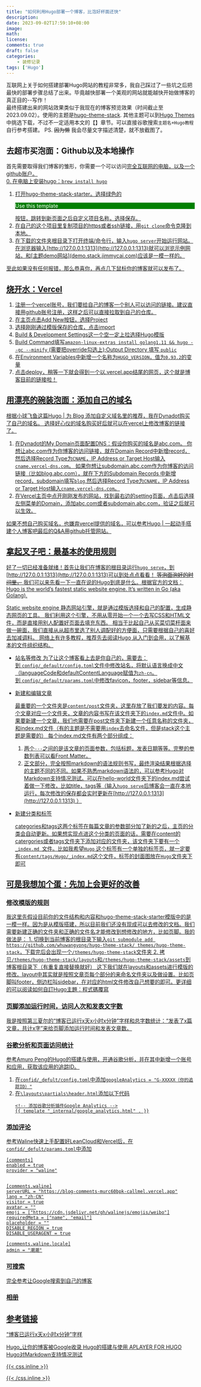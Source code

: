 ```yaml
---
title: "如何利用Hugo部署一个博客，比泡好杯面还快"
description: 
date: 2023-09-02T17:59:10+08:00
image: 
math: 
license: 
comments: true
draft: false
categories:
    - 装修记录
tags: ['Hugo']
---
```


互联网上关于如何搭建部署Hugo网站的教程非常多，我自己踩过了一些坑之后把最快的部署步骤总结了出来。毕竟越快部署一个美观的网站就能越快开始做博客的真正目的--写作！  
最终搭建出来的网站效果类似于我现在的博客预览效果（时间截止至2023.09.02）。使用的主题是[hugo-theme-stack](https://github.com/CaiJimmy/hugo-theme-stack).  其他主题可以到[Hugo Themes](https://themes.gohugo.io)中挑选下载，不过不一定适用本文的【】章节。可以直接谷歌搜索`主题名+Hugo教程`自行参考搭建。
PS. ~~因为懒~~ 我会尽量文字描述清楚，就不放截图了。

## 去超市买泡面：Github以及本地操作
首先需要取得我们博客的雏形，你需要一个可以访问<u>完全互联网<u>的电脑，以及一个github账户。  
0. 在电脑上安装hugo：`brew install hugo`
1. 打开[hugo-theme-stack-starter](https://github.com/CaiJimmy/hugo-theme-stack-starter)。选择绿色的<p class="greenbutton">Use this template</p>按钮，跳转到新页面之后自定义项目名称，选择保存。  
2. 在自己的这个项目里复制项目的https或者ssh链接，用`git clone`命令克隆到本地。  
3. 在下载的文件夹根目录下打开终端/命令行，输入`hugo server`开始运行网站。在浏览器输入[http://127.0.0.1:1313](http://127.0.0.1:1313)就可以浏览示例网站，和[主题demo网站](demo.stack.jimmycai.com)应该是一模一样的。

至此如果没有任何报错，那么恭喜你，再点几下鼠标你的博客就可以发布了。


## 烧开水：Vercel

1. 注册一个[vercel](https://vercel.com/dashboard)账号，我们要给自己的博客一个别人可以访问的链接。建议直接用github账号注册，这样之后可以直接拉取到自己的仓库。  
2. 在主页点击Add New按钮，选择Project
3. 选择刚刚通过模版保存的仓库，点击import  
4. Build & Development Settings这一个空一定上拉选择Hugo模版  
5. Build Command填写`amazon-linux-extras install golang1.11 && hugo --gc --minify` (需要把override勾选上);Output Directory 填写 `public`
6. 在Environment Variables中新增一个名称为`HUGO_VERSION`，值为`0.93.2`的变量
7. 点击deploy，稍等一下就会得到一个以.vercel.app结尾的网页，这个就是博客目前的链接啦！

## 用漂亮的碗装泡面：添加自己的域名
根据小球飞鱼这篇[Hugo | 为 Blog 添加自定义域名](https://mantyke.icu/posts/2021/7e64c334/)里的推荐，我在[Dynadot](https://www.dynadot.com)购买了自己的域名。
选择好心仪的域名购买好后就可以在vercel上修改博客的链接了。
1. 在Dynadot的My Domain页面配置DNS：假设你购买的域名是abc.com。
你想让abc.com作为你博客的访问链接，就在Domain Record中新增record，然后选择Record Type为`CNAME`，IP Address or Target Host输入`cname.vercel-dns.com`。
如果你想让subdomain.abc.com作为你博客的访问链接（比如blog.abc.com），就在下方的Subdomain Records 中新增record，subdomain填写`blog`,然后选择Record Type为`CNAME`，IP Address or Target Host输入`cname.vercel-dns.com`。
2. 在Vercel主页中点开刚刚发布的网站，找到最右边的setting页面，点击后选择左侧菜单的Domain，添加abc.com或者subdomain.abc.com，验证之后就可以生效。

如果不想自己购买域名，也嫌弃vercel提供的域名，可以参考[Hugo | 一起动手搭建个人博客吧](https://mantyke.icu/posts/2021/hugo-build-blog/)最后的Q&A用github托管网站。

## 拿起叉子吧：最基本的使用规则

好了一切已经准备就绪！首先让我们在博客的根目录运行`hugo serve`，到[http://127.0.0.1:1313](http://127.0.0.1:1313)可以到处点点看看！
~~等泡面泡好的时间里，~~ 我们可以来先看一下一直在说的Hugo到底是什么。根据[官方的文档](https://gohugo.io/documentation/)：<u>Hugo is the world’s fastest static website engine. It’s written in Go (aka Golang).<u> 

Static website engine 静态网站引擎，就是通过模版选择和自己的配置，生成静态网页的工具。
我们利用这个引擎，不用从零开始一个一个去写CSS和HTML文件，而是直接用别人配置好页面去填充东西。
相当于比起自己从买菜切菜杆面来做一碗面，我们直接从从超市里选了别人调配好的方便面，只需要根据自己的喜好去加减调料。
网络上有许多教程，推荐先去阅读[Hugo 从入门到会用](https://olowolo.com/post/hugo-quick-start/#%E5%BC%80%E5%A7%8B%E5%86%99%E4%BD%9C)，以了解基本的文件组织结构。


* 站名等修改
    为了让这个博客看上去是你自己的，需要去：  
    到 `config/_default/config.toml`文件中修改站名，将默认语言换成中文（languageCode和defaultContentLanguage赋值为`zh-cn`。  
    到  `config/_default/params.toml`中修改favicon，footer，sidebar等信息。

* 新建和编辑文章

    最重要的一个文件夹是`content/post`文件夹，这里存放了我们要发的内容。每个文章对应一个文件夹，文章的内容书写在该文件夹下的`index.md`文件中。如果要新建一个文章，我们也需要在post文件夹下新建一个任意名称的文件夹，和index.md文件（有的主题是不需要用`index`去命名文件，但是stack这个主题是需要的）
    每个index.md文件有两个部分组成：
    1. 两个`---`之间的是该文章的页面参数，包括标题，发表日期等等。完整的参数列表可以看[Front Matter](https://olowolo.com/post/hugo-quick-start/#front-matter)。
    2. 正文部分，完全按照markdown的语法规则书写，最终渲染结果根据选择的主题不同的不同。如果不熟悉markdown语法的，可以参考[Hugo对Markdown支持情况测试](https://edward852.github.io/post/markdown支持情况测试/)。可以在hello-world文件夹下的index.md尝试着做一下修改，比如title，tags等（输入`hugo serve`后博客会一直在本地运行，每次修改的保存都会实时更新在[http://127.0.0.1:1313](http://127.0.0.1:1313) ）


* 新建分类和标签

    categories和tags这两个标签在每篇文章的参数部分加了新的之后，主页的分类会自动更新。如果想实现点进这个分类的页面的话，需要在content的catergories或者tags文件夹下添加对应的文件夹，该文件夹下要有一个`_index.md `文件。比如我希望`Hugo`
    这个标签有一个单独的标签页，就一定要有`content/tags/Hugo/_index.md`这个文件，标签的封面图放在`Hugo`文件夹下即可


## 可是我想加个蛋：先加上会更好的改善
### 修改模版的规则
我这里先假设目前你的文件结构和内容和[hugo-theme-stack-starter](https://github.com/CaiJimmy/hugo-theme-stack-starter)模版中的是一模一样。因为是从模版搭建，所以目前我们还没有现成可以去修改的文档。我们需要新建正确的文件夹和正确的文件名才能修改到想修改的地方，比如页脚。我的做法是：
    1. 切换到当前博客的根目录下输入`git submodule add https://github.com/whuwangyong/hugo-theme-stack/ themes/hugo-theme-stack`，下载完后会出现一个`/themes/hugo-theme-stack`文件夹
    2. 拷贝`/themes/hugo-theme-stack/layouts`和`/themes/hugo-theme-stack/assets`到博客根目录下（有重复直接替换就好）
这下我们就在layouts和assets进行模版的修改。layout中其实就是按照文章页每个部分的来命名文件夹以及做设置。比如页脚叫footer，侧边栏叫sidebar，在对应的html文件修改自己想要的即可。更详细的可以阅读[如何自訂Hugo主題：程式碼覆寫](https://ivonblog.com/posts/customize-and-override-hugo-themes/)

### 页脚添加运行时间，访问人次和发表文字数
我是按照第三夏尔的[“博客已运行x天x小时x分钟”字样](https://thirdshire.com/post/hugo-stack-renovation/#博客已运行x天x小时x分钟字样)和[总字数统计：“发表了x篇文章，共计x字”](https://thirdshire.com/post/hugo-stack-renovation/#总字数统计发表了x篇文章共计x字)来给页脚添加运行时间和发表文章数。


### 谷歌分析和页面访问统计
参考Amuro Peng的[Hugo的搭建与使用](http://www.amuro.top/other/hugo/)，开通[谷歌分析](https://marketingplatform.google.com/about/analytics/)，并在其中新增一个账号和应用，获取该应用的追踪ID。
1. 在`confid/_defult/config.toml`中添加`googleAnalytics = "G-XXXXX（你的追踪ID）"`
2. 在`\layouts\partials\header.html`添加以下代码
    ```
    <!-- 添加谷歌分析插件Google Analytics -->
    {{ template "_internal/google_analytics.html" . }}
    ```

### 添加评论 
参考[Waline快速上手](https://waline.js.org/guide/get-started/#leancloud-设置-数据库)配置好LeanCloud和Vercel后，在`confid/_defult/params.toml`中添加
```
[comments]
enabled = true
provider = "waline"


[comments.waline]
serverURL = "https://blog-comments-murc60bpk-callmel.vercel.app"
lang = "zh-CN"
visitor = true
avatar = ""
emoji = ["https://cdn.jsdelivr.net/gh/walinejs/emojis/weibo"]
requiredMeta = ["name", "email"]
placeholder = ""
DISABLE_REGION = true
DISABLE_USERAGENT = true

[comments.waline.locale]
admin = "潮潮"
```
### 可搜索
完全参考[让Google搜索到自己的博客](https://zoharandroid.github.io/2019-08-03-让谷歌搜索到自己的博客/)

### 相册
## 参考链接
[“博客已运行x天x小时x分钟”字样](https://thirdshire.com/post/hugo-stack-renovation/#博客已运行x天x小时x分钟字样)

[Hugo_让你的博客被Google收录](https://huweim.github.io/post/blog_hugo_让你的博客被google收录/)
[Hugo的搭建与使用](http://www.amuro.top/other/hugo/)
[APLAYER FOR HUGO](https://tin6.com/post/install-aplayer-for-hugo/)
[Hugo对Markdown支持情况测试](https://edward852.github.io/post/markdown支持情况测试/)

{{< css.inline >}}
<style>
.greenbutton { background-color: green; color:white }
</style>
{{< /css.inline >}}